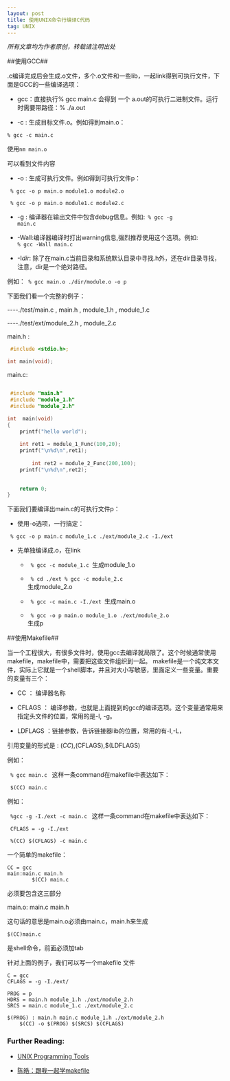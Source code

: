```yaml
---
layout: post
title: 使用UNIX命令行编译C代码
tag: UNIX
---
```


<em>所有文章均为作者原创，转载请注明出处</em>

##使用GCC##

.c编译完成后会生成.o文件，多个.o文件和一些lib，一起link得到可执行文件，下面是GCC的一些编译选项：

- gcc：直接执行% gcc  main.c 会得到 一个 a.out的可执行二进制文件。运行时需要带路径：% ./a.out

-  -c : 生成目标文件.o。例如得到main.o：

```
% gcc -c main.c
```

使用<code>nm main.o</code>

可以看到文件内容

- -o : 生成可执行文件。例如得到可执行文件p：

<code> % gcc -o p main.o module1.o module2.o </code>

<code> % gcc -o p main.o module1.c module2.c </code>

- -g : 编译器在输出文件中包含debug信息。例如:<code> % gcc -g main.c</code>

- -Wall:编译器编译时打出warning信息,强烈推荐使用这个选项。例如:<code> % gcc -Wall main.c</code>

- -I<em>dir</em>: 除了在main.c当前目录和系统默认目录中寻找.h外，还在dir目录寻找，注意，dir是一个绝对路径。

例如：<code> % gcc main.o ./dir/module.o -o p </code>



下面我们看一个完整的例子：

----./test/main.c , main.h  ,  module_1.h  ,  module_1.c  

----./test/ext/module_2.h  ,  module_2.c

main.h : 

```c 
 #include <stdio.h>;

int main(void);

```

main.c:

```c

 #include "main.h" 
 #include "module_1.h"
 #include "module_2.h"

int  main(void)
{
	printf("hello world");
	
	int ret1 = module_1_Func(100,20); 
	printf("\n%d\n",ret1);
	
        int ret2 = module_2_Func(200,100);
	printf("\n%d\n",ret2);
	

	return 0;
}
```

下面我们要编译出main.c的可执行文件p：

- 使用-o选项，一行搞定：

<code> % gcc -o p main.c module_1.c ./ext/module_2.c -I./ext </code>

- 先单独编译成.o，在link

	- <code> % gcc -c module_1.c </code>生成module_1.o

	- <code> % cd ./ext	% gcc -c module_2.c </code>生成module_2.o

	- <code> % gcc -c main.c -I./ext </code>生成main.o

	- <code> % gcc -o p main.o module_1.o ./ext/module_2.o </code>生成p


##使用Makefile##

当一个工程很大，有很多文件时，使用gcc去编译就局限了。这个时候通常使用makefile，makefile中，需要把这些文件组织到一起。
makefile是一个纯文本文件，实际上它就是一个shell脚本，并且对大小写敏感，里面定义一些变量。重要的变量有三个：

- CC ： 编译器名称

- CFLAGS ： 编译参数，也就是上面提到的gcc的编译选项。这个变量通常用来指定头文件的位置，常用的是-I, -g。

- LDFLAGS ：链接参数，告诉链接器lib的位置，常用的有-I,-L，

引用变量的形式是 : $(CC),$(CFLAGS),$(LDFLAGS)

例如：

<code> % gcc  main.c </code> 这样一条command在makefile中表达如下：

<code> $(CC) main.c </code>

例如：

<code> %gcc -g -I./ext -c main.c </code> 这样一条command在makefile中表达如下：

<code> CFLAGS = -g -I./ext </code>

<code> %(CC) $(CFLAGS) -c main.c </code>

一个简单的makefile：

```
CC = gcc
main:main.c main.h
        $(CC) main.c
```

必须要包含这三部分

main.o: main.c main.h

这句话的意思是main.o必须由main.c，main.h来生成

`$(CC)main.c`

是shell命令，前面必须加tab

针对上面的例子，我们可以写一个makefile 文件


```
C = gcc
CFLAGS = -g -I./ext/

PROG = p
HDRS = main.h module_1.h ./ext/module_2.h
SRCS = main.c module_1.c ./ext/module_2.c

$(PROG) : main.h main.c module_1.h ./ext/module_2.h
	$(CC) -o $(PROG) $(SRCS) $(CFLAGS)

```


<h3>Further Reading:</h3>

- <a href="http://cslibrary.stanford.edu/107/UnixProgrammingTools.pdf">UNIX Programming Tools</a>

- <a href="https://www.google.com.hk/url?sa=t&rct=j&q=&esrc=s&source=web&cd=2&ved=0CC4QFjAB&url=%68%74%74%70%3a%2f%2f%66%6c%79%66%65%65%6c%2e%67%6f%6f%67%6c%65%63%6f%64%65%2e%63%6f%6d%2f%66%69%6c%65%73%2f%48%6f%77%25%32%30%74%6f%25%32%30%57%72%69%74%65%25%32%30%6d%61%6b%65%66%69%6c%65%2e%70%64%66&ei=DycDU9blG-TUigeM04GwAg&usg=AFQjCNGR312P8_ZhYaJaGVLK_7R6pgkSRA">陈皓：跟我一起学makefile</a>